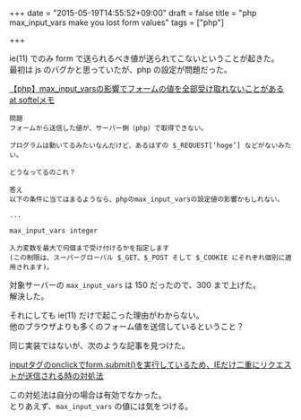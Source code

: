 +++
date = "2015-05-19T14:55:52+09:00"
draft = false
title = "php max_input_vars make you lost form values"
tags = ["php"]

+++

<!--more-->

ie(11) でのみ form で送られるべき値が送られてこないということが起きた。  
最初は js のバグかと思っていたが、php の設定が問題だった。  

[【php】max_input_varsの影響でフォームの値を全部受け取れないことがある   at softelメモ](https://www.softel.co.jp/blogs/tech/archives/3591)

```
問題
フォームから送信した値が、サーバー側（php）で取得できない。

プログラムは動いてるみたいなんだけど、あるはずの $_REQUEST[‘hoge’] などがないみたい。

どうなってるのこれ？

答え
以下の条件に当てはまるようなら、phpのmax_input_varsの設定値の影響かもしれない。

...

max_input_vars integer

入力変数を最大で何個まで受け付けるかを指定します 
(この制限は、スーパーグローバル $_GET、$_POST そして $_COOKIE にそれぞれ個別に適用されます)。
```

対象サーバーの `max_input_vars` は 150 だったので、300 まで上げた。  
解決した。  

それにしても ie(11) だけで起こった理由がわからない。  
他のブラウザよりも多くのフォーム値を送信しているということ？

同じ実装ではないが、次のような記事を見つけた。

[inputタグのonclickでform.submit()を実行しているため、IEだけ二重にリクエストが送信される時の対処法](http://hack.aipo.com/archives/5998/)

この対処法は自分の場合は有効でなかった。  
とりあえず、`max_input_vars` の値には気をつける。  
